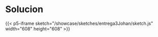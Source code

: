 
# Solucion


{{< p5-iframe sketch="/showcase/sketches/entrega3Johan/sketch.js" width="608" height="608" >}}